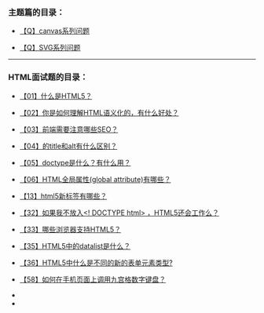 

### 主题篇的目录：

- [【Q】canvas系列问题](submenu/canvas.md)

- [【Q】SVG系列问题](submenu/SVG.md)

  

  



---



### HTML面试题的目录：

- [【01】什么是HTML5？](submenu/01.md)

- [【02】你是如何理解HTML语义化的，有什么好处？](submenu/02.md)

- [【03】前端需要注意哪些SEO？](submenu/03.md)

- [【04】<img>的title和alt有什么区别？](submenu/04.md)

- [【05】doctype是什么？有什么用？](submenu/05.md)

- [【06】HTML全局属性(global attribute)有哪些？](submenu/06.md)

  

- [【13】html5新标签有哪些？](submenu/13.md)

- [【32】如果我不放入<! DOCTYPE html> ，HTML5还会工作么？](submenu/32.md)

- [【33】哪些浏览器支持HTML5？](submenu/33.md)

- [【35】HTML5中的datalist是什么？](submenu/35.md)

- [【36】HTML5中什么是不同的新的表单元素类型?](submenu/36.md)

- [【58】如何在手机页面上调用九宫格数字键盘？](submenu/58.md)

- 

- 









